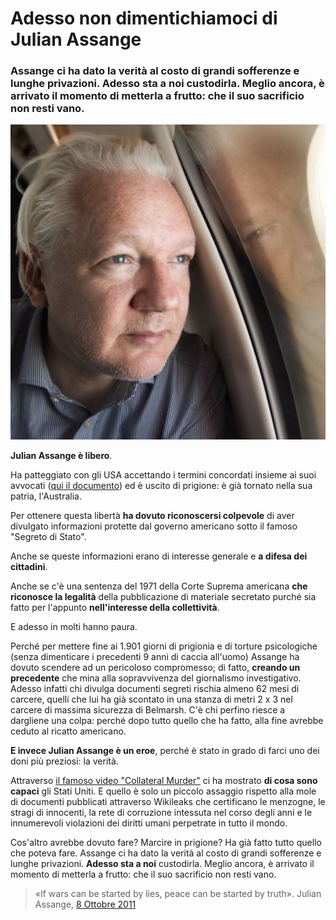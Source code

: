 # Adesso non dimentichiamoci di Julian Assange

### Assange ci ha dato la verità al costo di grandi sofferenze e lunghe privazioni. Adesso sta a noi custodirla. Meglio ancora, è arrivato il momento di metterla a frutto: che il suo sacrificio non resti vano.

![Julian Assange guarda fuori dal finestrino dell'aereo diretto al suo paese, l'Australia, a poche ore dalla scarcerazione](/img/assange-libero.jpeg)

**Julian Assange è libero**.

Ha patteggiato con gli USA accettando i termini concordati insieme ai suoi avvocati ([qui il documento](http://www.freeassangeroma.it/gov-uscourts-nmid.6474-1-0_2.pdf)) ed è uscito di prigione: è già tornato nella sua patria, l'Australia.

Per ottenere questa libertà **ha dovuto riconoscersi colpevole** di aver divulgato informazioni protette dal governo americano sotto il famoso "Segreto di Stato".

Anche se queste informazioni erano di interesse generale e **a difesa dei cittadini**.

Anche se c'è una sentenza del 1971 della Corte Suprema americana **che riconosce la legalità** della pubblicazione di materiale secretato purché sia fatto per l'appunto **nell'interesse della collettività**.

E adesso in molti hanno paura.

Perché per mettere fine ai 1.901 giorni di prigionia e di torture psicologiche (senza dimenticare i precedenti 9 anni di caccia all'uomo) Assange ha dovuto scendere ad un pericoloso compromesso; di fatto, **creando un precedente** che mina alla sopravvivenza del giornalismo investigativo. Adesso infatti chi divulga documenti segreti rischia almeno 62 mesi di carcere, quelli che lui ha già scontato in una stanza di metri 2 x 3 nel carcere di massima sicurezza di Belmarsh.
C'è chi perfino riesce a dargliene una colpa: perché dopo tutto quello che ha fatto, alla fine avrebbe ceduto al ricatto americano.

**E invece Julian Assange è un eroe**, perché è stato in grado di farci uno dei doni più preziosi: la verità.

Attraverso [il famoso video "Collateral Murder"](https://t.me/yuridiprodo/50) ci ha mostrato **di cosa sono capaci** gli Stati Uniti. E quello è solo un piccolo assaggio rispetto alla mole di documenti pubblicati attraverso Wikileaks che certificano le menzogne, le stragi di innocenti, la rete di corruzione intessuta nel corso degli anni e le innumerevoli violazioni dei diritti umani perpetrate in tutto il mondo.

Cos'altro avrebbe dovuto fare? Marcire in prigione? Ha già fatto tutto quello che poteva fare. Assange ci ha dato la verità al costo di grandi sofferenze e lunghe privazioni. **Adesso sta a noi** custodirla. Meglio ancora, è arrivato il momento di metterla a frutto: che il suo sacrificio non resti vano.

> «If wars can be started by lies, peace can be started by truth». Julian Assange, [8 Ottobre 2011](https://www.youtube.com/watch?v=nrSc3NtG52U)